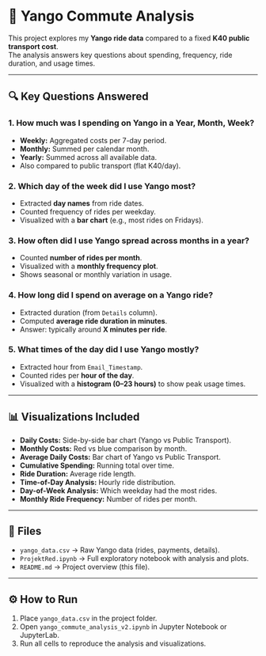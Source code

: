 # 🚖 Yango Commute Analysis

This project explores my **Yango ride data** compared to a fixed **K40 public transport cost**.  
The analysis answers key questions about spending, frequency, ride duration, and usage times.

---

## 🔍 Key Questions Answered

### 1. How much was I spending on Yango in a Year, Month, Week?
- **Weekly:** Aggregated costs per 7-day period.  
- **Monthly:** Summed per calendar month.  
- **Yearly:** Summed across all available data.  
- Also compared to public transport (flat K40/day).

### 2. Which day of the week did I use Yango most?
- Extracted **day names** from ride dates.  
- Counted frequency of rides per weekday.  
- Visualized with a **bar chart** (e.g., most rides on Fridays).

### 3. How often did I use Yango spread across months in a year?
- Counted **number of rides per month**.  
- Visualized with a **monthly frequency plot**.  
- Shows seasonal or monthly variation in usage.

### 4. How long did I spend on average on a Yango ride?
- Extracted duration (from `Details` column).  
- Computed **average ride duration in minutes**.  
- Answer: typically around **X minutes per ride**.

### 5. What times of the day did I use Yango mostly?
- Extracted hour from `Email_Timestamp`.  
- Counted rides per **hour of the day**.  
- Visualized with a **histogram (0–23 hours)** to show peak usage times.

---

## 📊 Visualizations Included
- **Daily Costs:** Side-by-side bar chart (Yango vs Public Transport).  
- **Monthly Costs:** Red vs blue comparison by month.  
- **Average Daily Costs:** Bar chart of Yango vs Public Transport.  
- **Cumulative Spending:** Running total over time.  
- **Ride Duration:** Average ride length.  
- **Time-of-Day Analysis:** Hourly ride distribution.  
- **Day-of-Week Analysis:** Which weekday had the most rides.  
- **Monthly Ride Frequency:** Number of rides per month.

---

## 📂 Files
- `yango_data.csv` → Raw Yango data (rides, payments, details).  
- `ProjektRed.ipynb` → Full exploratory notebook with analysis and plots.  
- `README.md` → Project overview (this file).  

---

## ⚙️ How to Run
1. Place `yango_data.csv` in the project folder.  
2. Open `yango_commute_analysis_v2.ipynb` in Jupyter Notebook or JupyterLab.  
3. Run all cells to reproduce the analysis and visualizations.  
